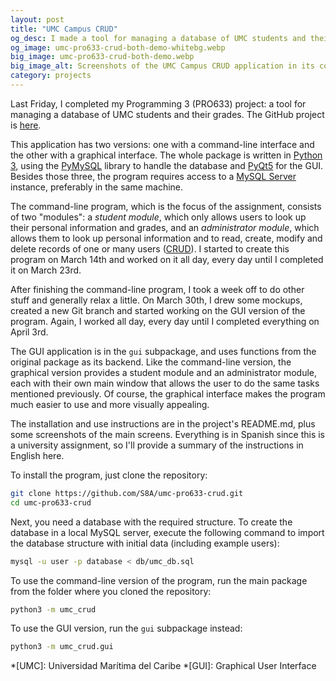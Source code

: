 ```yaml
---
layout: post
title: "UMC Campus CRUD"
og_desc: I made a tool for managing a database of UMC students and their grades.
og_image: umc-pro633-crud-both-demo-whitebg.webp
big_image: umc-pro633-crud-both-demo.webp
big_image_alt: Screenshots of the UMC Campus CRUD application in its command-line and graphical versions.
category: projects
---
```


Last Friday, I completed my Programming 3 (PRO633) project: a tool for managing a database of UMC students and their grades. The GitHub project is [here](https://github.com/S8A/umc-pro633-crud).

This application has two versions: one with a command-line interface and the other with a graphical interface. The whole package is written in [Python 3](https://www.python.org), using the [PyMySQL](https://pypi.org/project/PyMySQL/) library to handle the database and [PyQt5](https://pypi.org/project/PyQt5/) for the GUI. Besides those three, the program requires access to a [MySQL Server](https://dev.mysql.com/downloads/mysql/) instance, preferably in the same machine.

The command-line program, which is the focus of the assignment, consists of two "modules": a *student module*, which only allows users to look up their personal information and grades, and an *administrator module*, which allows them to look up personal information and to read, create, modify and delete records of one or many users ([CRUD](https://en.wikipedia.org/wiki/Create,_read,_update_and_delete)). I started to create this program on March 14th and worked on it all day, every day until I completed it on March 23rd.

After finishing the command-line program, I took a week off to do other stuff and generally relax a little. On March 30th, I drew some mockups, created a new Git branch and started working on the GUI version of the program. Again, I worked all day, every day until I completed everything on April 3rd.

The GUI application is in the `gui` subpackage, and uses functions from the original package as its backend. Like the command-line version, the graphical version provides a student module and an administrator module, each with their own main window that allows the user to do the same tasks mentioned previously. Of course, the graphical interface makes the program much easier to use and more visually appealing.

The installation and use instructions are in the project's README.md, plus some screenshots of the main screens. Everything is in Spanish since this is a university assignment, so I'll provide a summary of the instructions in English here.

To install the program, just clone the repository:
```bash
git clone https://github.com/S8A/umc-pro633-crud.git
cd umc-pro633-crud
```

Next, you need a database with the required structure. To create the database in a local MySQL server, execute the following command to import the database structure with initial data (including example users):
```bash
mysql -u user -p database < db/umc_db.sql
```

To use the command-line version of the program, run the main package from the folder where you cloned the repository:
```bash
python3 -m umc_crud
```

To use the GUI version, run the `gui` subpackage instead:
```bash
python3 -m umc_crud.gui
```


*[UMC]: Universidad Marítima del Caribe
*[GUI]: Graphical User Interface
